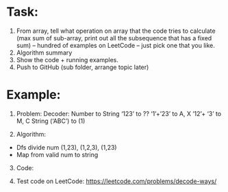 # Task:

1.	From array, tell what operation on array that the code tries to calculate (max sum of sub-array, print out all the subsequence that has a fixed sum) – hundred of examples on LeetCode – just pick one that you like.
2.	Algorithm summary
3.	Show the code + running examples.
4.	Push to GitHub (sub folder, arrange topic later)


# Example:
1. Problem: Decoder: Number to String
‘123’ to ??
‘1’+’23’ to A, X
’12’+ ‘3’ to M, C
String (‘ABC’) to (1)

2. Algorithm: 
-	Dfs divide num (1,23), (1,2,3), (1,23)
-	Map from valid num to string 

3. Code:

4. Test code on LeetCode: https://leetcode.com/problems/decode-ways/
